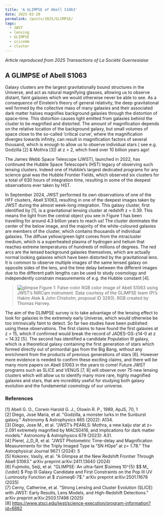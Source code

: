 ```yaml
---
title: 'A GLIMPSE of Abell S1063'
date: 2025-03-28
permalink: /posts/2025/GLIMPSE/
tags:
  - JWST
  - lensing
  - GLIMPSE
  - scicomm
  - cluster
---
```

*Article reproduced from 2025 Transactions of La Société Guernesiaise*

## A GLIMPSE of Abell S1063

Galaxy clusters are the largest gravitationally bound structures in the Universe, and act as natural magnifying glasses, allowing us to observe distant, faint galaxies which we would otherwise never be able to see.  As a consequence of Einstein’s theory of general relativity, the deep gravitational well formed by the collective mass of many galaxies and their associated dark matter haloes magnifies background galaxies through the distortion of space-time. This distortion causes light emitted from galaxies behind the cluster to be magnified and distorted. The amount of magnification depends on the relative location of the background galaxy, but small volumes of space close to the so-called ‘critical curve’, where the magnification diverges towards infinity, can result in magnification factors of several thousand, which is enough to allow us to observe individual stars ( see e.g. Godzilla [2] & Mothra [3]) at z > 2, which lived over 10 billion years ago!

The James Webb Space Telescope (JWST), launched in 2022, has continued the Hubble Space Telescope’s (HST) legacy of observing such lensing clusters. Indeed one of Hubble’s largest dedicated programs for any science goal was the Hubble Frontier Fields, which observed six clusters for a total of 630 hours of integration time, resulting in some of the deepest observations ever taken by HST.

In September 2024, JWST performed its own observations of one of the HFF clusters, Abell S1063, resulting in one of the deepest images taken by JWST during the almost week-long integration. This galaxy cluster, first identified by [1], is a gravitational lensing cluster at redshift z = 0.39. This means the light from the central object you see in Figure 1 has been travelling for around 4.3 billion years to reach us! The cluster dominates the center of the below image, and the majority of the white-coloured galaxies are members of the cluster, which contains thousands of individual galaxies. The diffuse yellow/green light comes from the intracluster medium, which is a superheated plasma of hydrogen and helium that reaches extreme temperatures of hundreds of millions of degrees. The red arcs are the lensed background galaxies themselves, which are actually normal looking galaxies which have been distorted by the gravitational lens. It is common to observe multiple images of the same lensed galaxy on opposite sides of the lens, and the time delay between the different images due to the different path lengths can be used to study cosmology and independently constrain measurements of e.g. the Hubble constant [4].


> ![glimpse](http://www.thomas-harvey.com/images/GLIMPSE_RGB.jpg)
> Figure 1: False-color RGB color image of Abell S1063 using JWST’s NIRCam instrument. Data courtesy of the GLIMPSE team (PI’s Hakim Atek & John Chisholm, proposal ID 3293). RGB created by Thomas Harvey. 


The aim of the GLIMPSE survey is to take advantage of the lensing effect to look for galaxies in the extremely early Universe, which would otherwise be too intrinsically faint to detect. So far two studies have been published using these observations. The first claims to have found the first galaxies at z > 15, which if confirmed would break the record of JADES-GS-z14-0 at z = 14.32 [5]. The second has identified a candidate Population III galaxy, which is a theoretical galaxy containing the first generation of stars which formed directly out of primordial gas from the Big Bang, without any enrichment from the products of previous generations of stars [6]. However more evidence is needed to confirm these exciting claims, and there will be many more papers on Abell S1063 in the years to come! Future JWST programs such as SLICE and VENUS [7, 8] will observe over 75 new lensing clusters which will allow us to identify many more rare, highly magnified galaxies and stars, that are incredibly useful for studying both galaxy evolution and the fundamental cosmology of our universe.



### References

[1] Abell G. O., Corwin Harold G. J., Olowin R. P., 1989, ApJS, 70, 1  
[2]  Diego, José María, et al. "Godzilla, a monster lurks in the Sunburst galaxy." Astronomy & Astrophysics 665 (2022): A134.  
[3] Diego, Jose M., et al. "JWST’s PEARLS: Mothra, a new kaiju star at z= 2.091 extremely magnified by MACS0416, and implications for dark matter models." Astronomy & Astrophysics 679 (2023): A31.   
[4] Pierel, J_D_R, et al. "JWST Photometric Time-delay and Magnification Measurements for the Triply Imaged Type Ia “SN H0pe” at z= 1.78." The Astrophysical Journal 967.1 (2024): 5  
[5] Kokorev, Vasily, et al. "A Glimpse at the New Redshift Frontier Through Abell S1063." arXiv preprint arXiv:2411.13640 (2024)  
[6] Fujimoto, Seiji, et al. "GLIMPSE: An ultra-faint $\simeq $10$^{5} $$ M_ {\odot} $ Pop III Galaxy Candidate and First Constraints on the Pop III UV Luminosity Function at $ z\simeq6-7$." arXiv preprint arXiv:2501.11678 (2025)  
[7] Cerny, Catherine, et al. "Strong LensIng and Cluster Evolution (SLICE) with JWST: Early Results, Lens Models, and High-Redshift Detections." arXiv preprint arXiv:2503.17498 (2025)  
[8] https://www.stsci.edu/jwst/science-execution/program-information?id=6882  


